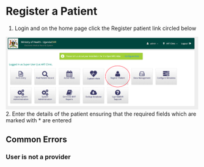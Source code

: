 # Register a Patient
1. Login and on the home page click the Register patient link circled below

![Register Patient Link](register_patient_link.png)
2. Enter the details of the patient ensuring that the required fields which are marked with * are entered
## Common Errors 
### User is not a provider 
